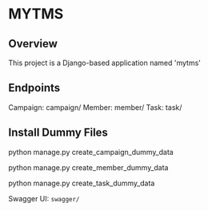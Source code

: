 # MYTMS

## Overview

This project is a Django-based application named 'mytms'

## Endpoints
Campaign: campaign/
Member: member/
Task: task/

## Install Dummy Files
python manage.py create_campaign_dummy_data

python manage.py create_member_dummy_data

python manage.py create_task_dummy_data

Swagger UI: `swagger/`
